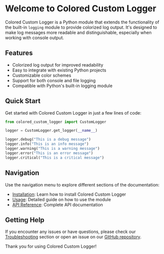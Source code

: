 # Welcome to Colored Custom Logger

Colored Custom Logger is a Python module that extends the functionality of the built-in `logging` module to provide colorized log output. It's designed to make log messages more readable and distinguishable, especially when working with console output.

## Features

- Colorized log output for improved readability
- Easy to integrate with existing Python projects
- Customizable color schemes
- Support for both console and file logging
- Compatible with Python's built-in logging module

## Quick Start

Get started with Colored Custom Logger in just a few lines of code:

```python
from colored_custom_logger import CustomLogger

logger = CustomLogger.get_logger(__name__)

logger.debug("This is a debug message")
logger.info("This is an info message")
logger.warning("This is a warning message")
logger.error("This is an error message")
logger.critical("This is a critical message")
```

## Navigation

Use the navigation menu to explore different sections of the documentation:

- [Installation](installation.md): Learn how to install Colored Custom Logger
- [Usage](usage.md): Detailed guide on how to use the module
- [API Reference](api.md): Complete API documentation

## Getting Help

If you encounter any issues or have questions, please check our [Troubleshooting](troubleshooting.md) section or open an issue on our [GitHub repository](https://github.com/robin-collins/colored_custom_logger).

Thank you for using Colored Custom Logger!